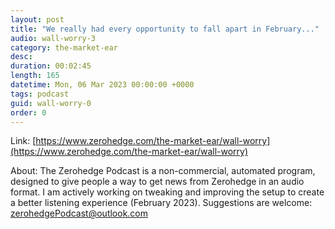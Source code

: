 ```yaml
---
layout: post
title: "We really had every opportunity to fall apart in February..."
audio: wall-worry-3
category: the-market-ear
desc: 
duration: 00:02:45
length: 165
datetime: Mon, 06 Mar 2023 00:00:00 +0000
tags: podcast
guid: wall-worry-0
order: 0
---
```



Link: [https://www.zerohedge.com/the-market-ear/wall-worry](https://www.zerohedge.com/the-market-ear/wall-worry)

About: The Zerohedge Podcast is a non-commercial, automated program, designed to give people a way to get news from Zerohedge in an audio format.  I am actively working on tweaking and improving the setup to create a better listening experience (February 2023).  Suggestions are welcome: [zerohedgePodcast@outlook.com](mailto:zerohedgePodcast@outlook.com)